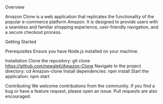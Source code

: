 Overview

Amazon Clone is a web application that replicates the functionality of the popular e-commerce platform Amazon. It is designed to provide users with a seamless and familiar shopping experience, user-friendly navigation, and a secure checkout process.


Getting Started

Prerequisites
Ensure you have Node.js installed on your machine.

Installation
Clone the repository: git clone https://github.com/newaleti/Amazon-Clone
Navigate to the project directory: cd Amazon-clone
Install dependencies: npm install
Start the application: npm start

Contributing
We welcome contributions from the community. If you find a bug or have a feature request, please open an issue. Pull requests are also encouraged.
